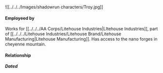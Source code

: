 ![[../../../Images/shadowrun characters/Troy.jpg]]
#### Employeed by
Works for [[../../../AA Corps/Litehouse Industries|LItehouse Industries]], part of [[../../../Litehouse Industries/Litehouse Brand/Litehouse Manufacturing|Litehouse Manufacturing]]. Has access to the nano forges in cheyenne mountain.

#### Relationship
##### Dated
